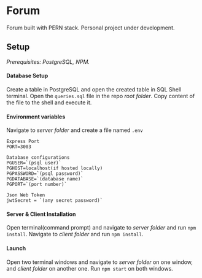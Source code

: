 # Forum

Forum built with PERN stack. Personal project under development.

## Setup

*Prerequisites:  PostgreSQL, NPM.*

#### Database Setup

Create a table in PostgreSQL and open the created table in SQL Shell terminal. Open the `queries.sql` file in the repo *root folder*. Copy content of the file to the shell and execute it.

#### Environment variables

Navigate to *server folder* and create a file named `.env`

```
Express Port
PORT=3003

Database configurations
PGUSER=`(psql user)`
PGHOST=localhost(if hosted locally)
PGPASSWORD=`(psql password)`
PGDATABASE=`(database name)`
PGPORT=`(port number)`

Json Web Token
jwtSecret = `(any secret password)`
```

#### Server & Client Installation

Open terminal(command prompt) and navigate to *server folder* and run `npm install`. Navigate to *client folder* and run `npm install`.

#### Launch

Open two terminal windows and navigate to *server folder* on one window, and *client folder* on another one. Run `npm start` on both windows.
